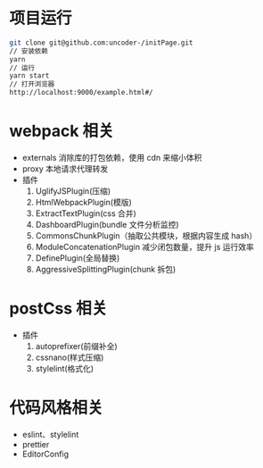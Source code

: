 # 项目运行

```bash
git clone git@github.com:uncoder-/initPage.git
// 安装依赖
yarn
// 运行
yarn start
// 打开浏览器
http://localhost:9000/example.html#/
```

# webpack 相关

* externals 消除库的打包依赖，使用 cdn 来缩小体积
* proxy 本地请求代理转发
* 插件
    1. UglifyJSPlugin(压缩)
    2. HtmlWebpackPlugin(模版)
    3. ExtractTextPlugin(css 合并)
    4. DashboardPlugin(bundle 文件分析监控)
    5. CommonsChunkPlugin（抽取公共模块，根据内容生成 hash）
    6. ModuleConcatenationPlugin 减少闭包数量，提升 js 运行效率
    7. DefinePlugin(全局替换)
    8. AggressiveSplittingPlugin(chunk 拆包)

# postCss 相关

* 插件
    1. autoprefixer(前缀补全)
    2. cssnano(样式压缩)
    3. stylelint(格式化)

# 代码风格相关

* eslint、stylelint
* prettier
* EditorConfig
